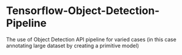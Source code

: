 # Tensorflow-Object-Detection-Pipeline
The use of Object Detection API pipeline for varied cases (in this case annotating large dataset by creating a primitive model)
